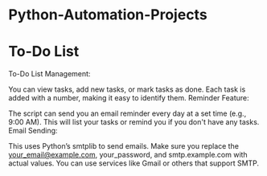 # Python-Automation-Projects


# To-Do List
To-Do List Management:

You can view tasks, add new tasks, or mark tasks as done.
Each task is added with a number, making it easy to identify them.
Reminder Feature:

The script can send you an email reminder every day at a set time (e.g., 9:00 AM).
This will list your tasks or remind you if you don't have any tasks.
Email Sending:

This uses Python’s smtplib to send emails.
Make sure you replace the your_email@example.com, your_password, and smtp.example.com with actual values. You can use services like Gmail or others that support SMTP.
